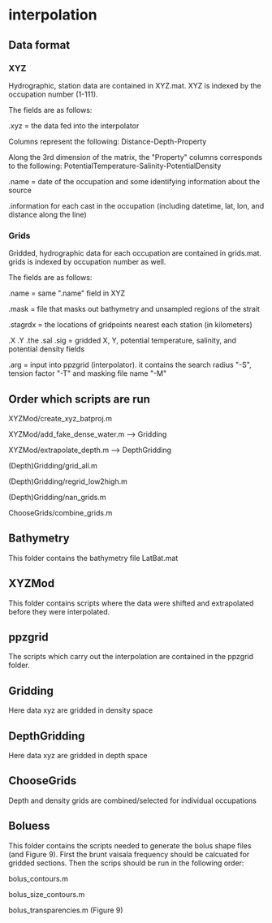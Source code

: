 # interpolation

## Data format

### XYZ
Hydrographic, station data are contained in XYZ.mat. XYZ is indexed by the occupation number (1-111). 

The fields are as follows:

.xyz = the data fed into the interpolator

Columns represent the following: Distance-Depth-Property

Along the 3rd dimension of the matrix, the "Property" columns corresponds to the following: PotentialTemperature-Salinity-PotentialDensity 

.name = date of the occupation and some identifying information about the source

.information for each cast in the occupation (including datetime, lat, lon, and distance along the line)

### Grids
Gridded, hydrographic data for each occupation are contained in grids.mat. grids is indexed by occupation number as well.

The fields are as follows:

.name = same ".name" field in XYZ

.mask = file that masks out bathymetry and unsampled regions of the strait

.stagrdx = the locations of gridpoints nearest each station (in kilometers) 

.X .Y .the .sal .sig = gridded X, Y, potential temperature, salinity, and potential density fields

.arg = input into ppzgrid (interpolator). it contains the search radius "-S", tension factor "-T" and masking file name "-M"


## Order which scripts are run
XYZMod/create_xyz_batproj.m

XYZMod/add_fake_dense_water.m --> Gridding

XYZMod/extrapolate_depth.m --> DepthGridding

(Depth)Gridding/grid_all.m

(Depth)Gridding/regrid_low2high.m

(Depth)Gridding/nan_grids.m

ChooseGrids/combine_grids.m

## Bathymetry
This folder contains the bathymetry file LatBat.mat

## XYZMod
This folder contains scripts where the data were shifted and extrapolated before they were interpolated.


## ppzgrid
The scripts which carry out the interpolation are contained in the ppzgrid folder. 

## Gridding
Here data xyz are gridded in density space

## DepthGridding
Here data xyz are gridded in depth space

## ChooseGrids
Depth and density grids are combined/selected for individual occupations

## Boluess
This folder contains the scripts needed to generate the bolus shape files (and Figure 9). First the brunt vaisala frequency should be calcuated for gridded sections. Then the scrips should be run in the following order:

bolus_contours.m

bolus_size_contours.m

bolus_transparencies.m (Figure 9)

